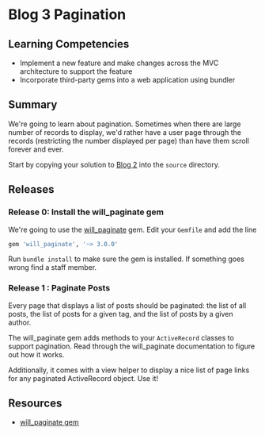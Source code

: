 # Blog 3 Pagination

## Learning Competencies

* Implement a new feature and make changes across the MVC architecture to support the feature
* Incorporate third-party gems into a web application using bundler

## Summary

We're going to learn about pagination.  Sometimes when there are large number
of records to display, we'd rather have a user page through the records
(restricting the number displayed per page) than have them scroll forever and
ever.

Start by copying your solution to [Blog 2](../../../blog-2-multi-author-challenge) into the `source` directory.

## Releases

### Release 0: Install the will\_paginate gem

We're going to use the [will\_paginate][will_paginate] gem.  Edit your
`Gemfile` and add the line

```ruby
gem 'will_paginate', '~> 3.0.0'
```

Run `bundle install` to make sure the gem is installed.  If something goes
wrong find a staff member.

### Release 1 : Paginate Posts

Every page that displays a list of posts should be paginated: the list of all
posts, the list of posts for a given tag, and the list of posts by a given
author.

The will\_paginate gem adds methods to your `ActiveRecord` classes to support
pagination.  Read through the will\_paginate documentation to figure out how it
works.

Additionally, it comes with a view helper to display a nice list of page links
for any paginated ActiveRecord object.  Use it!

## Resources

* [will\_paginate gem][will_paginate]

[will_paginate]: https://github.com/mislav/will_paginate/wiki/Installation
